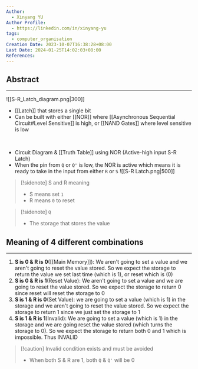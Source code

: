 ```yaml
---
Author:
  - Xinyang YU
Author Profile:
  - https://linkedin.com/in/xinyang-yu
tags:
  - computer_organisation
Creation Date: 2023-10-07T16:38:28+08:00
Last Date: 2024-01-25T14:02:03+08:00
References: 
---
```

## Abstract
---
![[S-R_Latch_diagram.png|300]]

- [[Latch]] that stores a single bit
- Can be built with either [[NOR]] where [[Asynchronous Sequential Circuit#Level Sensitive]] is high, or [[NAND Gates]]  where level sensitive is low
</br>

- Circuit Diagram & [[Truth Table]] using NOR  (Active-high input S-R Latch)
- When the pin from ``Q`` or ``Q'`` is low, the NOR is active which means it is ready to take in the input from either ``R`` or ``S``
![[S-R Latch.png|500]]

>[!sidenote] S and R meaning
>- S means set `1`
>- R means `0` to reset

>[!sidenote] ``Q``
>- The storage that stores the value

## Meaning of 4 different combinations
---
1. **S is 0 & R is 0**([[Main Memory]]): We aren't going to set a value and we aren't going to reset the value stored. So we expect the storage to return the value we set last time (which is 1), or reset which is (0)
2. **S is 0 & R is 1**(Reset Value): We aren't going to set a value and we are going to reset the value stored. So we expect the storage to return 0 since reset will reset the storage to 0
3. **S is 1 & R is 0**(Set Value): we are going to set a value (which is 1) in the storage and we aren't going to reset the value stored. So we expect the storage to return 1 since we just set the storage to 1
4. **S is 1 & R is 1**(Invalid): We are going to set a value (which is 1) in the storage and we are going reset the value stored (which turns the storage to 0). So we expect the storage to return both 0 and 1 which is impossible. Thus INVALID 
>[!caution] Invalid condition exists and must be avoided
>- When both S & R are 1, both `Q` & `Q'` will be 0
